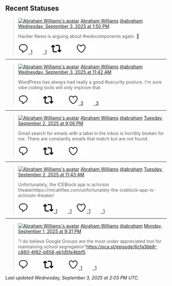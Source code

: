 ## Recent Statuses

> <a href="https://indieweb.social/@abraham"><img alt="Abraham Williams's avatar" src="https://cdn.masto.host/indiewebsocial/accounts/avatars/109/292/540/382/343/163/original/d00f2e03ce9c85b1.jpg" height="24" width="24" ></a> [Abraham Williams](https://indieweb.social/@abraham) [@abraham](https://indieweb.social/@abraham) [Wednesday, September 3, 2025 at 1:50 PM](https://indieweb.social/@abraham/115140685382546090)
>
> Hacker News is arguing about #webcomponents again. 🍿
>
> [![Reply](./images/reply_light.svg#gh-light-mode-only "Reply")&ensp;1](https://indieweb.social/@abraham/115140685382546090#gh-light-mode-only)[![Reply](./images/reply.svg#gh-dark-mode-only "Reply")&ensp;1](https://indieweb.social/@abraham/115140685382546090#gh-dark-mode-only)&emsp;[![Boost](./images/retweet_light.svg#gh-light-mode-only "Boost")](https://indieweb.social/@abraham/115140685382546090#gh-light-mode-only)[![Boost](./images/retweet.svg#gh-dark-mode-only "Boost")](https://indieweb.social/@abraham/115140685382546090#gh-dark-mode-only)&emsp;[![Favorite](./images/like_light.svg#gh-light-mode-only "Favorite")](https://indieweb.social/@abraham/115140685382546090#gh-light-mode-only)[![Favorite](./images/like.svg#gh-dark-mode-only "Favorite")](https://indieweb.social/@abraham/115140685382546090#gh-dark-mode-only)


---

> <a href="https://indieweb.social/@abraham"><img alt="Abraham Williams's avatar" src="https://cdn.masto.host/indiewebsocial/accounts/avatars/109/292/540/382/343/163/original/d00f2e03ce9c85b1.jpg" height="24" width="24" ></a> [Abraham Williams](https://indieweb.social/@abraham) [@abraham](https://indieweb.social/@abraham) [Wednesday, September 3, 2025 at 11:42 AM](https://indieweb.social/@abraham/115140182889931676)
>
> WordPress has always had really a good #security posture. I&#39;m sure vibe coding tools will only improve that.
>
> [![Reply](./images/reply_light.svg#gh-light-mode-only "Reply")](https://indieweb.social/@abraham/115140182889931676#gh-light-mode-only)[![Reply](./images/reply.svg#gh-dark-mode-only "Reply")](https://indieweb.social/@abraham/115140182889931676#gh-dark-mode-only)&emsp;[![Boost](./images/retweet_light.svg#gh-light-mode-only "Boost")](https://indieweb.social/@abraham/115140182889931676#gh-light-mode-only)[![Boost](./images/retweet.svg#gh-dark-mode-only "Boost")](https://indieweb.social/@abraham/115140182889931676#gh-dark-mode-only)&emsp;[![Favorite](./images/like_light.svg#gh-light-mode-only "Favorite")&ensp;3](https://indieweb.social/@abraham/115140182889931676#gh-light-mode-only)[![Favorite](./images/like.svg#gh-dark-mode-only "Favorite")&ensp;3](https://indieweb.social/@abraham/115140182889931676#gh-dark-mode-only)


---

> <a href="https://indieweb.social/@abraham"><img alt="Abraham Williams's avatar" src="https://cdn.masto.host/indiewebsocial/accounts/avatars/109/292/540/382/343/163/original/d00f2e03ce9c85b1.jpg" height="24" width="24" ></a> [Abraham Williams](https://indieweb.social/@abraham) [@abraham](https://indieweb.social/@abraham) [Tuesday, September 2, 2025 at 9:06 PM](https://indieweb.social/@abraham/115136736361867826)
>
> Gmail search for emails with a label in the inbox is horribly broken for me. There are constantly emails that match but are not found.
>
> [![Reply](./images/reply_light.svg#gh-light-mode-only "Reply")](https://indieweb.social/@abraham/115136736361867826#gh-light-mode-only)[![Reply](./images/reply.svg#gh-dark-mode-only "Reply")](https://indieweb.social/@abraham/115136736361867826#gh-dark-mode-only)&emsp;[![Boost](./images/retweet_light.svg#gh-light-mode-only "Boost")](https://indieweb.social/@abraham/115136736361867826#gh-light-mode-only)[![Boost](./images/retweet.svg#gh-dark-mode-only "Boost")](https://indieweb.social/@abraham/115136736361867826#gh-dark-mode-only)&emsp;[![Favorite](./images/like_light.svg#gh-light-mode-only "Favorite")](https://indieweb.social/@abraham/115136736361867826#gh-light-mode-only)[![Favorite](./images/like.svg#gh-dark-mode-only "Favorite")](https://indieweb.social/@abraham/115136736361867826#gh-dark-mode-only)


---

> <a href="https://indieweb.social/@abraham"><img alt="Abraham Williams's avatar" src="https://cdn.masto.host/indiewebsocial/accounts/avatars/109/292/540/382/343/163/original/d00f2e03ce9c85b1.jpg" height="24" width="24" ></a> [Abraham Williams](https://indieweb.social/@abraham) [@abraham](https://indieweb.social/@abraham) [Tuesday, September 2, 2025 at 11:43 AM](https://indieweb.social/@abraham/115134525227767868)
>
> Unfortunately, the ICEBlock app is activism theaterhttps://micahflee.com/unfortunately-the-iceblock-app-is-activism-theater/
>
> [![Reply](./images/reply_light.svg#gh-light-mode-only "Reply")](https://indieweb.social/@abraham/115134525227767868#gh-light-mode-only)[![Reply](./images/reply.svg#gh-dark-mode-only "Reply")](https://indieweb.social/@abraham/115134525227767868#gh-dark-mode-only)&emsp;[![Boost](./images/retweet_light.svg#gh-light-mode-only "Boost")&ensp;1](https://indieweb.social/@abraham/115134525227767868#gh-light-mode-only)[![Boost](./images/retweet.svg#gh-dark-mode-only "Boost")&ensp;1](https://indieweb.social/@abraham/115134525227767868#gh-dark-mode-only)&emsp;[![Favorite](./images/like_light.svg#gh-light-mode-only "Favorite")&ensp;1](https://indieweb.social/@abraham/115134525227767868#gh-light-mode-only)[![Favorite](./images/like.svg#gh-dark-mode-only "Favorite")&ensp;1](https://indieweb.social/@abraham/115134525227767868#gh-dark-mode-only)


---

> <a href="https://indieweb.social/@abraham"><img alt="Abraham Williams's avatar" src="https://cdn.masto.host/indiewebsocial/accounts/avatars/109/292/540/382/343/163/original/d00f2e03ce9c85b1.jpg" height="24" width="24" ></a> [Abraham Williams](https://indieweb.social/@abraham) [@abraham](https://indieweb.social/@abraham) [Monday, September 1, 2025 at 9:31 PM](https://indieweb.social/@abraham/115131172572823084)
>
> &quot;I do believe Google Groups are the most under appreciated tool for maintaining school segregation&quot;https://pca.st/episode/6cfa3bb8-c860-4f82-b658-eb1d5fe4bbf5
>
> [![Reply](./images/reply_light.svg#gh-light-mode-only "Reply")](https://indieweb.social/@abraham/115131172572823084#gh-light-mode-only)[![Reply](./images/reply.svg#gh-dark-mode-only "Reply")](https://indieweb.social/@abraham/115131172572823084#gh-dark-mode-only)&emsp;[![Boost](./images/retweet_light.svg#gh-light-mode-only "Boost")](https://indieweb.social/@abraham/115131172572823084#gh-light-mode-only)[![Boost](./images/retweet.svg#gh-dark-mode-only "Boost")](https://indieweb.social/@abraham/115131172572823084#gh-dark-mode-only)&emsp;[![Favorite](./images/like_light.svg#gh-light-mode-only "Favorite")&ensp;1](https://indieweb.social/@abraham/115131172572823084#gh-light-mode-only)[![Favorite](./images/like.svg#gh-dark-mode-only "Favorite")&ensp;1](https://indieweb.social/@abraham/115131172572823084#gh-dark-mode-only)


_Last updated Wednesday, September 3, 2025 at 2:03 PM UTC._
